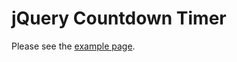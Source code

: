 # jQuery Countdown Timer

Please see the [example page](http://ro31337.github.io/jQuery-Countdown-Timer/).

